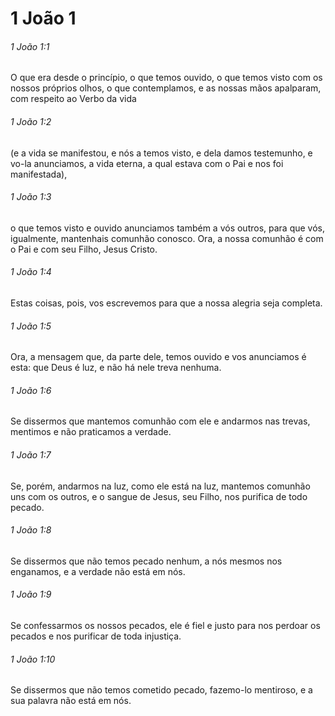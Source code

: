# 1 João 1

###### 1 João 1:1

O que era desde o princípio, o que temos ouvido, o que temos visto com os nossos próprios olhos, o que contemplamos, e as nossas mãos apalparam, com respeito ao Verbo da vida

###### 1 João 1:2

(e a vida se manifestou, e nós a temos visto, e dela damos testemunho, e vo-la anunciamos, a vida eterna, a qual estava com o Pai e nos foi manifestada),

###### 1 João 1:3

o que temos visto e ouvido anunciamos também a vós outros, para que vós, igualmente, mantenhais comunhão conosco. Ora, a nossa comunhão é com o Pai e com seu Filho, Jesus Cristo.

###### 1 João 1:4

Estas coisas, pois, vos escrevemos para que a nossa alegria seja completa.

###### 1 João 1:5

Ora, a mensagem que, da parte dele, temos ouvido e vos anunciamos é esta: que Deus é luz, e não há nele treva nenhuma.

###### 1 João 1:6

Se dissermos que mantemos comunhão com ele e andarmos nas trevas, mentimos e não praticamos a verdade.

###### 1 João 1:7

Se, porém, andarmos na luz, como ele está na luz, mantemos comunhão uns com os outros, e o sangue de Jesus, seu Filho, nos purifica de todo pecado.

###### 1 João 1:8

Se dissermos que não temos pecado nenhum, a nós mesmos nos enganamos, e a verdade não está em nós.

###### 1 João 1:9

Se confessarmos os nossos pecados, ele é fiel e justo para nos perdoar os pecados e nos purificar de toda injustiça.

###### 1 João 1:10

Se dissermos que não temos cometido pecado, fazemo-lo mentiroso, e a sua palavra não está em nós.

